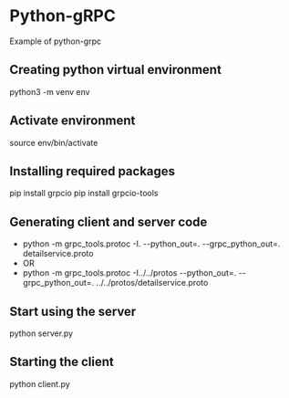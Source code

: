 # Python-gRPC
Example of python-grpc

## Creating python virtual environment
python3 -m venv env

## Activate environment
source env/bin/activate

## Installing required packages
pip install grpcio
pip install grpcio-tools

## Generating client and server code
- python -m grpc_tools.protoc -I. --python_out=. --grpc_python_out=. detailservice.proto
- OR
- python -m grpc_tools.protoc -I../../protos --python_out=. --grpc_python_out=. ../../protos/detailservice.proto

## Start using the server
python server.py

## Starting the client
python client.py
